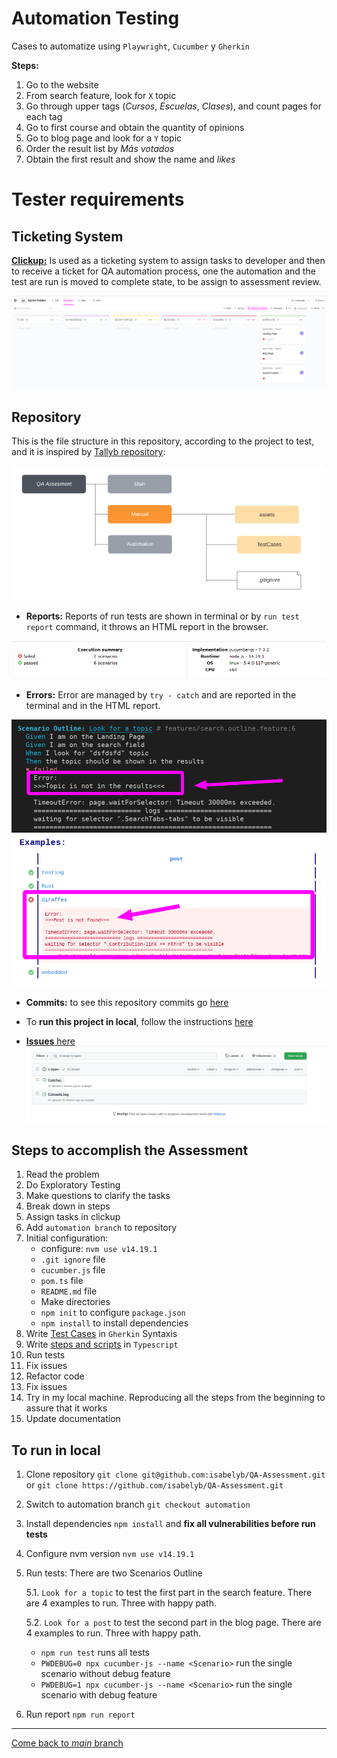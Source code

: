 # Automation Testing

Cases to automatize using `Playwright`, `Cucumber` y `Gherkin`

**Steps:**
1. Go to the website
2. From search feature, look for `X` topic
3. Go through upper tags (_Cursos_, _Escuelas_, _Clases_), and count pages for each tag
4. Go to first course and obtain the quantity of opinions
5. Go to blog page and look for a `Y` topic
6. Order the result list by _Más votados_
7. Obtain the first result and show the name and _likes_

# Tester requirements

 ## Ticketing System

  [**Clickup:**](https://app.clickup.com/3094033/v/s/49677468) Is used as a ticketing system to assign tasks to developer and then to receive a ticket for QA automation process, one the automation and the test are run is moved to complete state, to be assign to assessment review.

![Clickup as Ticketing System](assets/clickup.png)

 ## Repository

This is the file structure in this repository, according to the project to test, and it is inspired by [Tallyb repository](https://github.com/Tallyb/cucumber-playwright):

![File directory](assets/tree.png)
 
  * **Reports:** Reports of run tests are shown in terminal or by `run test report` command, it throws an HTML report in the browser.

  ![HTML report](assets/report.png)
 
* **Errors:** Error are managed by `try - catch` and are reported in the terminal and in the HTML report.  

![error in terminal](assets/error1.png) 
![error in report](assets/error2.png) 

 * **Commits:** to see this repository commits go [here](https://github.com/isabelyb/QA-Assessment/commits/automation)

 * To **run this project in local**, follow the instructions [here](https://github.com/isabelyb/QA-Assessment/tree/automation#to-run-in-local)

 * [**Issues** here](https://github.com/isabelyb/QA-Assessment/issues)
 ![issues](assets/issues.png)
 
 ## Steps to accomplish the Assessment

1. Read the problem
2. Do Exploratory Testing
3. Make questions to clarify the tasks
4. Break down in steps
5. Assign tasks in clickup
6. Add `automation branch` to repository
7. Initial configuration: 
    * configure: `nvm use v14.19.1`
    * `.git ignore` file
    * `cucumber.js` file
    * `pom.ts` file
    * `README.md` file
    * Make directories
    * `npm init` to configure `package.json`
    * `npm install` to install dependencies
8. Write [Test Cases](https://github.com/isabelyb/QA-Assessment/tree/automation/features) in `Gherkin` Syntaxis
9. Write [steps and scripts](https://github.com/isabelyb/QA-Assessment/tree/automation/src) in `Typescript`
13. Run tests
14. Fix issues
15. Refactor code
16. Fix issues
17. Try in my local machine. Reproducing all the steps from the beginning to assure that it works
18. Update documentation

## To run in local

 1. Clone repository `git clone git@github.com:isabelyb/QA-Assessment.git` or `git clone https://github.com/isabelyb/QA-Assessment.git`
 2. Switch to automation branch `git checkout automation`
 3. Install dependencies `npm install` and **fix all vulnerabilities before run tests**
 4. Configure nvm version `nvm use v14.19.1`
 5. Run tests: There are two Scenarios Outline  

    5.1. `Look for a topic` to test the first part in the search feature. There are 4 examples to run. Three with happy path.

    5.2. `Look for a post` to test the second part in the blog page. There are 4 examples to run. Three with happy path.

    * `npm run test` runs all tests
    * `PWDEBUG=0 npx cucumber-js --name <Scenario>` run the single scenario without debug feature
    * `PWDEBUG=1 npx cucumber-js --name <Scenario>` run the single scenario with debug feature
 6. Run report `npm run report`


 ---
[Come back to *main* branch](https://github.com/isabelyb/QA-Assessment/tree/main)



